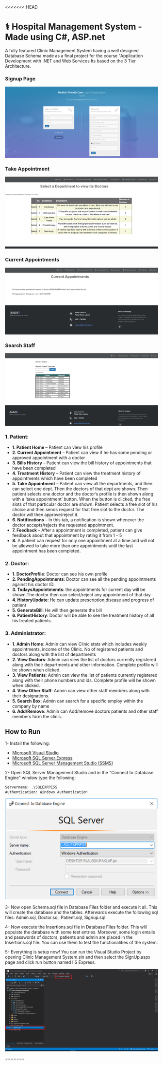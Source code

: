 <<<<<<< HEAD

# ⚕️ Hospital Management System - Made using C#, ASP.net

A fully featured Clinic Management System having a well designed Database Schema made as a final project for the course "Application Development with .NET and Web Services Its based on the 3 Tier Architecture.

### Signup Page

<img src="images/main1.png"/>

### Take Appointment

<img src="images/appointment1.png"/>

### Current Appointments

<img src="images/current1.png"/>

### Search Staff

<img src="images/search.png"/>

### 1. Patient:

- **1. Patient Home** – Patient can view his profile
- **2. Current Appointment** – Patient can view if he has some pending or approved appointment with a doctor
- **3. Bills History** – Patient can view the bill history of appointments that have been completed
- **4. Treatment History** – Patient can view the treatment history of appointments which have been completed
- **5. Take Appointment** – Patient can view all the departments, and then can select one dept. Then the doctors of that dept are shown. Then patient selects one doctor and the doctor’s profile is then shown along with a ‘take appointment’ button. When the button is clicked, the free slots of that particular doctor are shown. Patient selects a free slot of his choice and then sends request for that free slot to the doctor. The doctor will then approve/reject it.
- **6. Notifications** – In this tab, a notification is shown whenever the doctor accepts/rejects the requested appointment.
- **7. Feedback** – After a appointment is completed, patient can give feedback about that appointment by rating it from 1 – 5
- **8.** A patient can request for only one appointment at a time and will not be allowed to take more than one appointments until the last appointment has been completed.

### 2. Doctor:

- **1. DoctorProfile**: Doctor can see his own profile
- **2. PendingAppointments**: Doctor can see all the pending appointments against his doctor ID.
- **3. TodaysAppointmemts**: the appointments for current day will be shown.The doctor then can select/reject any appointment of that day
- **4. HistoryUpdate**: He can update prescription,disease and progress of patient
- **5. GenerateBill**: He will then generate the bill
- **6. PatientHistory**: Doctor will be able to see the treatment history of all his treated patients.

### 3. Administrator:

- **1. Admin Home**: Admin can view Clinic stats which includes weekly appointments, income of the Clinic. No of registered patients and doctors along with the list of departments
- **2. View Doctors**: Admin can view the list of doctors currently registered along with their departments and other information. Complete profile will be shown when clicked.
- **3. View Patients**: Admin can view the list of patients currently registered along with their phone numbers and ids. Complete profile will be shown when clicked.
- **4. View Other Staff**: Admin can view other staff members along with their designations.
- **5. Search Box**: Admin can search for a specific employ within the company by name
- **6. Add/Remove**: Admin can Add/remove doctors patients and other staff members form the clinic.

## How to Run

1- Install the following:

- [Microsoft Visual Studio](https://visualstudio.microsoft.com/vs/community/)
- [Microsoft SQL Server Express](https://www.microsoft.com/en-us/sql-server/sql-server-editions-express)
- [Microsoft SQL Server Management Studio (SSMS)](https://docs.microsoft.com/en-us/sql/ssms/download-sql-server-management-studio-ssms?view=sql-server-2017)

2- Open SQL Server Management Studio and in the "Connect to Database Engine" window type the following:

```
Servername: .\SQLEXRPESS
Authentication: Windows Authentication
```

<p align="center">
<img src="images/connection.png" width = "500"/> 
</p>

3- Now open Schema.sql file in Database Files folder and execute it all. This will create the database and the tables. Afterwards execute the following sql files: Admin.sql, Doctor.sql, Patient.sql, Signup.sql.

4- Now execute the Insertions.sql file in Database Files folder. This will populate the database with some test entries. Moreover, some login emails and passwords of doctors, patients and admin are placed in the Insertions.sql file. You can use them to test the functionalities of the system.

5- Everything is setup now! You can run the Visual Studio Project by opening Clinic Management System.sln and then select the SignUp.aspx page and click run button named IIS Express.

<p align="center">
<img src="images/run1.png"/> 
</p>
=======
